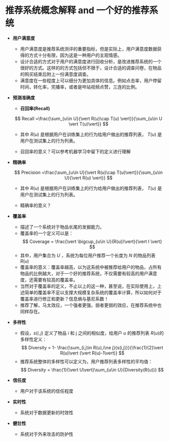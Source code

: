 # 推荐系统概念解释 and 一个好的推荐系统

- **用户满意度** 

  - 用户满意度是推荐系统测评的重要指标，但是实际上，用户满意度数据获得的方式十分有限，因为这是一种用户的主观情感。
  - 设计合适的方式对于用户的满意度进行回收分析，是改进推荐系统的一个很好的方式。这样的的方式包括但不限于，设计合适的调查问卷，在物品的购买结束后附上一份满意度调查。
  - 满意度在一些程度上可以细分为更加具体的信息。例如点击率，用户停留时间，转化率，完播率，或者是哔站视频点赞，三连的比例。
- **预测准确度**

  - **召回率(Recall)**

  $$
  Recall =\frac{\sum_{u\in U}{\vert R(u)\cap T(u) \vert}}{\sum_{u\in U \vert T(u)\vert}}
  $$


  - 其中 $R(u)$ 是根据用户在训练集上的行为给用户做出的推荐列表， $T(u)$ 是用户在测试集上的行为列表。

  - 召回率的意义？可以参考机器学习中留下的定义进行理解


- **精确率**

  $$
  Precision =\frac{\sum_{u\in U}{\vert R(u)\cap T(u)\vert}}{\sum_{u\in U}{\vert R(u) \vert}}
  $$


  - 其中 $R(u)$ 是根据用户在训练集上的行为给用户做出的推荐列表， $T(u)$ 是用户在测试集上的行为列表。

  - 精确率的意义？


- **覆盖率**

  - 描述了一个系统对于物品长尾的发掘能力。
  - 覆盖率的一个定义可以是：
    $$
    Coverage = \frac{\vert \bigcup_{u\in U}{R(u)}\vert}{\vert I \vert}
    $$
  - 其中，用户集合为 $U$ ，系统为每位用户推荐一个长度为 $N$ 的物品列表 $R(u)$
  - 覆盖率的意义：覆盖率越高，以为这系统中被推荐给用户的物品，占所有物品的比例越大，对于一个好的推荐系统，不仅需要有较高的用户满意度，还需要有较高的覆盖率。
  - 当然对于覆盖率的定义，不止以上的这一种，甚至说，在实际使用上，上述简单的覆盖率不足以支撑大规模复杂系统的覆盖率计算，所以如何对于覆盖率进行修正和更新？信息熵与基尼系数！
  - 推荐了解，马太效应，一个强者更强，弱者更弱的效应，在推荐系统中也同样存在。
- **多样性**

  - 假设，$s(i,j)$ 定义了物品 i 和 j 之间的相似度，给用户 $u$ 的推荐列表 $R(u)$的多样性定义：
    $$
    Diversity = 1- \frac{\sum_{i,j\in R(u),i\ne j}{s(i,j)}}{\frac{1}{2}\vert R(u)\vert (\vert R(u)-1\vert)}
    $$
  - 推荐系统整体的多样性可以定义为，用户推荐列表多样性的平均值：
    $$
    Diversity = \frac{1}{\vert U\vert}\sum_{u\in U}{Diversity(R(u))}
    $$
- **信任度**

  - 用户对于该系统的信任程度
- **实时性**

  - 系统对于数据更新的时效性
- **健壮性**

  - 系统对于外来攻击的防护性
